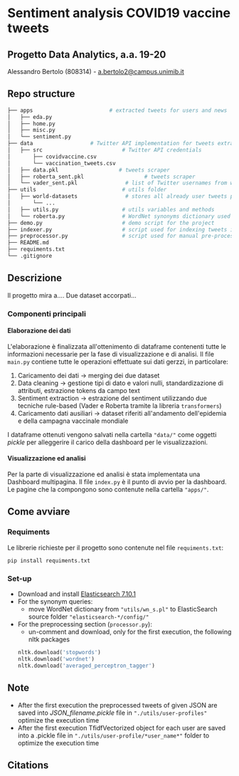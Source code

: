 # Sentiment analysis COVID19 vaccine tweets
## Progetto Data Analytics, a.a. 19-20
Alessandro Bertolo (808314) - a.bertolo2@campus.unimib.it

## Repo structure

```bash
├── apps                        # extracted tweets for users and news
│   ├── eda.py
│   ├── home.py
│   ├── misc.py
│   └── sentiment.py
├── data                  # Twitter API implementation for tweets extraction
│   ├── src                         # Twitter API credentials
│       ├── covidvaccine.csv
│       └── vaccination_tweets.csv
│   ├── data.pkl                   # tweets scraper
│   ├── roberta_sent.pkl                   # tweets scraper
│   └── vader_sent.pkl               # list of Twitter usernames from wich extract tweets
├── utils                           # utils folder
│   ├── world-datasets               # stores all already user tweets pre-processed for personalization in pickle files
│       └── ...
│   ├── utils.py                    # utils variables and methods
│   └── roberta.py                  # WordNet synonyms dictionary used for synonyms queries in ElasticSearch
├── demo.py                         # demo script for the project
├── indexer.py                      # script used for indexing tweets in ElasticSearch
├── preprocessor.py                 # script used for manual pre-processing of tweets and query personalization phase
├── README.md
├── requiments.txt
└── .gitignore
```

## Descrizione
Il progetto mira a....
Due dataset accorpati...


### Componenti principali
#### Elaborazione dei dati
L'elaborazione è finalizzata all'ottenimento di dataframe contenenti tutte le informazioni necessarie per la fase di visualizzazione e di analisi.
Il file `main.py` contiene tutte le operazioni effettuate sui dati gerzzi, in particolare:
1. Caricamento dei dati -> merging dei due dataset
2. Data cleaning -> gestione tipi di dato e valori nulli, standardizazione di attributi, estrazione tokens da campo text
3. Sentiment extraction -> estrazione del sentiment utilizzando due tecniche rule-based (Vader e Roberta tramite la libreria `transformers`)
4. Caricamento dati ausiliari -> dataset riferiti all'andamento dell'epidemia e della campagna vaccinale mondiale

I dataframe ottenuti vengono salvati nella cartella `"data/"` come oggetti *pickle* per alleggerire il carico della dashboard per le visualizzazioni.

#### Visualizzazione ed analisi
Per la parte di visualizzazione ed analisi è stata implementata una Dashboard multipagina. Il file `index.py` è il punto di avvio per la dashboard. Le pagine che la compongono sono contenute nella cartella `"apps/"`.


## Come avviare
### Requiments
Le librerie richieste per il progetto sono contenute nel file `requiments.txt`:
```
pip install requiments.txt
```

### Set-up
- Download and install [Elasticsearch 7.10.1](https://www.elastic.co/downloads/elasticsearch)
- For the synonym queries:
    - move WordNet dictionary from `"utils/wn_s.pl"` to ElasticSearch source folder `"elasticsearch-*/config/"`
- For the preprocessing section (`processor.py`):
    - un-comment and download, only for the first execution, the following nltk packages
    ```python
    nltk.download('stopwords')
    nltk.download('wordnet')
    nltk.download('averaged_perceptron_tagger')
    ```



## Note
- After the first execution the preprocessed tweets of given JSON are saved into *JSON_filename.pickle* file 
in `"./utils/user-profiles"` optimize the execution time
- After the first execution TfidfVectorized object for each user are saved into a .pickle file in 
`"./utils/user-profile/*user_name*"` folder to optimize the execution time


## Citations